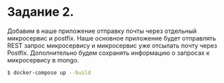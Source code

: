 # Задание 2.

Добавим в наше приложение отправку почты через отдельный микросервис и postfix.
Наше основное приложение будет отправлять REST запрос микросервису и микросервис уже отсылать почту через Postfix.
Дополнительно будем сохранять информацию о запросах к микросервису в mongo.

```bash
$ docker-compose up --build
```
